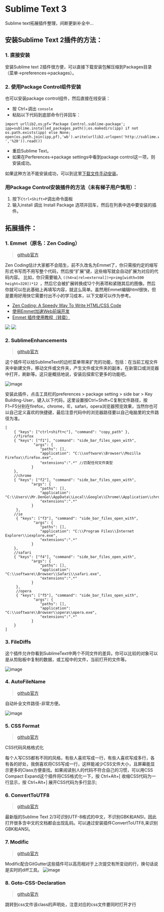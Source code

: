 # Sublime Text 3
Sublime text拓展插件整理，间断更新补全中...

## 安装Sublime Text 2插件的方法：

### 1. 直接安装
安装Sublime text 2插件很方便，可以直接下载安装包解压缩到Packages目录（菜单-\>preferences-\>packages）。

### 2. 使用Package Control组件安装
也可以安装package control组件，然后直接在线安装：
 	 
* 按 Ctrl+调出 `console`       
* 粘贴以下代码到底部命令行并回车：    
<pre><code>import urllib2,os;pf='Package Control.sublime-package';
ipp=sublime.installed_packages_path();os.makedirs(ipp) if not os.path.exists(ipp) else None;
open(os.path.join(ipp,pf),'wb').write(urllib2.urlopen('http://sublime.wbond.net/'+pf.replace(' ','%20')).read())</code></pre>
* 重启Sublime Text。               
* 如果在Perferences-\>package settings中看到package control这一项，则安装成功。  

如果这种方法不能安装成功，可以到这里[下载文件手动安装](http://wbond.net/sublime_packages/package_control/installation)。
  
### 用Package Control安装插件的方法（未有梯子用户慎用）：

1. 按下`Ctrl+Shift+P`调出命令面板	
2. 输入install 调出 Install Package 选项并回车，然后在列表中选中要安装的插件。


## 拓展插件：
### 1. Emmet（原名：Zen Coding）
> [github官方](https://github.com/emmetio/emmet)

Zen Coding估计大家都不会陌生，前不久改名为Emmet了，你只需按约定的缩写形式书写而不用写整个代码，然后按“扩展”键，这些缩写就会自动扩展为对应的代码内容。 比如，你只需要输入 `((h4>a[rel=external])+p>img[width=500 height=320])*12 `，然后它会被扩展转换成12个列表项和紧随其后的图像。然后你就可以在此基础上再填写内容，就这么简单。虽然用Emmet编辑html很快，但是要用好用快它需要付出不小的学习成本，以下文献可以作为参考。

* [Zen Coding: A Speedy Way To Write HTML/CSS Code](http://www.smashingmagazine.com/2009/11/21/zen-coding-a-new-way-to-write-html-code/)
* [使用Emmet加速Web前端开发](http://www.w3cplus.com/tools/using-emmet-speed-front-end-web-development.html)
* [Emmet 插件使用教程（转载）](http://www.yunxiu.org/blog/article/5490.htm)

![
](http://static.oschina.net/uploads/img/201402/05081902_YBUL.gif)
![](https://cdn.yuque.com/yuque/0/2018/jpeg/94873/1531452915701-4dd04dfc-8f85-4ebd-b5fc-51ab99be064b.jpeg)

### 2. SublimeEnhancements
> [github官方](https://github.com/titoBouzout/SideBarEnhancements)

这个插件可以给SublimeText的边栏菜单带来扩充的功能，包括：在当前工程文件夹中新建文件，移动文件或文件夹，产生文件或文件夹的副本，在新窗口或浏览器中打开，刷新等。这只是概括地说，安装后探索它更多的功能吧。

![image](http://static.oschina.net/uploads/img/201402/05081904_CJ8r.gif)

安装此插件，点击工具栏的preferences > package setting > side bar > Key Building-User，键入以下代码，这里设置按Ctrl+Shift+C复制文件路径，按F1~F5分别在firefox，chrome，IE，safari，opera浏览器预览效果，当然你也可以自己定义喜欢的快捷键，最后注意代码中的浏览器路径要以自己电脑里的文件路径为准。
<pre><code>[
    { "keys": ["ctrl+shift+c"], "command": "copy_path" },
    //firefox
    { "keys": ["f1"], "command": "side_bar_files_open_with",
             "args": {
                "paths": [],
                "application": "C:\\software\\Browser\\Mozilla Firefox\\firefox.exe",
                "extensions":".*" //匹配任何文件类型
            }
    },
    //chrome
    { "keys": ["f2"], "command": "side_bar_files_open_with",
            "args": {
                "paths": [],
                "application": "C:\\Users\\Mr.DenGo\\AppData\\Local\\Google\\Chrome\\Application\\chrome.exe",
                "extensions":".*"
            }
     },
    //ie
     { "keys": ["f3"], "command": "side_bar_files_open_with",
             "args": {
                "paths": [],
                "application": "C:\\Program Files\\Internet Explorer\\iexplore.exe",
                "extensions":".*"
            }
    },
    //safari
    { "keys": ["f4"], "command": "side_bar_files_open_with",
            "args": {
                "paths": [],
                "application": "C:\\software\\Browser\\Safari\\safari.exe",
                "extensions":".*"
            }
     },
     //opera
     { "keys": ["f5"], "command": "side_bar_files_open_with",
             "args": {
                "paths": [],
                "application": "C:\\software\\Browser\\opera\\opera.exe",
                "extensions":".*"
            }
    }
]
</pre></code>
### 3. FileDiffs

这个插件允许你看到SublimeText中两个不同文件的差异。你可以比较的对象可以是从剪贴板中复制的数据，或工程中的文件，当前打开的文件等。

![image](http://static.oschina.net/uploads/img/201402/05081912_1if7.gif)

### 4. AutoFileName
> [github官方](https://github.com/BoundInCode/AutoFileName)

自动补全文件路径-非常方便。

![image](http://ww1.sinaimg.cn/large/7cc829d3gw1elzufip4n6j20m809hdgz.jpg)

### 5. CSS Format
> [github官方](https://github.com/mutian/Sublime-CSS-Format)

CSS代码风格格式化

每个人写CSS都有不同的风格，有些人喜欢写成一行，有些人喜欢写成多行，各有各的好处，我倒喜欢将CSS写成一行，这样能减少CSS文件大小，且屏幕能显示更多的Class方便查找。如果阅读别人的代码不符合自己的习惯，可以用CSS Compact Expand这个插件将CSS格式化一下，按 Ctrl+Alt+[ 收缩CSS代码为一行显示，按 Ctrl+Alt+] 展开CSS代码为多行显示;

### 6. ConvertToUTF8
> [github官方](https://github.com/seanliang/ConvertToUTF8)

最新版的Sublime Text 2/3可识别UTF-8格式的中文，不识别GBK和ANSI，因此打开很多含中文的文档都会出现乱码。可以通过安装插件ConvertToUTF8,来识别GBK和ANSI。

### 7. Modific
> [github官方](https://github.com/gornostal/Modific)

Modific配合GitGutter这些插件可以高亮相对于上次提交有所变动的行，换句话说是实时的diff工具。
![image](http://www.itjavaer.com/wp-content/uploads/2015/05/7cc829d3gw1elzuf87j9yj20m80dqabr.jpg)

### 8. Goto-CSS-Declaration
> [github官方](https://github.com/rmaksim/Sublime-Text-2-Goto-CSS-Declaration)

跳转到css文件该class的声明处，注意对应的css文件要同时打开才行
